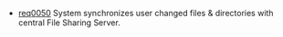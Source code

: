  * [req0050](https://github.com/DomainDrivenArchitecture/ddaRequirement/blob/master/en/requirements/req0050.md) System synchronizes user changed files & directories with central File Sharing Server.